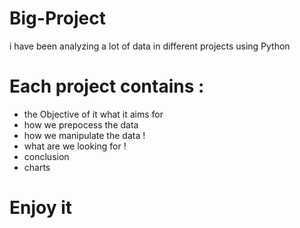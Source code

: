 # Big-Project
i have been analyzing a lot of data in different projects using Python
# Each project contains :
* the Objective of it what it aims for 
* how we prepocess the data 
* how we manipulate the data !
* what are we looking for !
* conclusion 
* charts

# Enjoy it 



